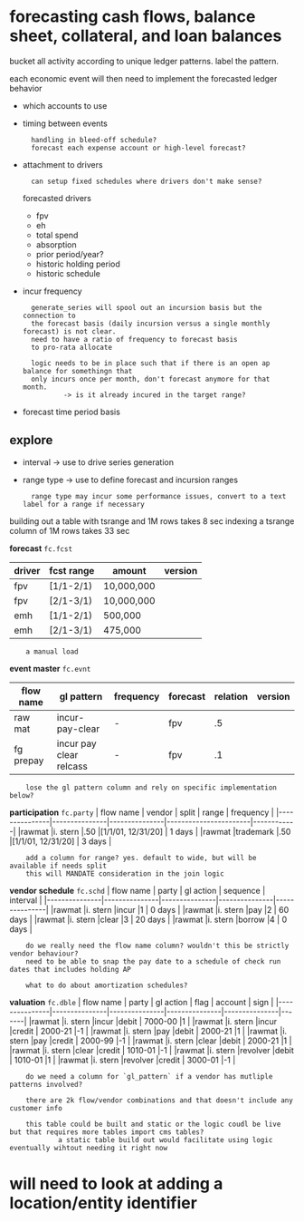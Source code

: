 forecasting cash flows, balance sheet, collateral, and loan balances
====================================================================

bucket all activity according to unique ledger patterns. label the pattern.

each economic event will then need to implement the forecasted ledger behavior
* which accounts to use

* timing between events 

        handling in bleed-off schedule?
        forecast each expense account or high-level forecast?

* attachment to drivers

        can setup fixed schedules where drivers don't make sense?

    forecasted drivers
    * fpv
    * eh
    * total spend
    * absorption
    * prior period/year?
    * historic holding period
    * historic schedule

* incur frequency

        generate_series will spool out an incursion basis but the connection to 
        the forecast basis (daily incursion versus a single monthly forecast) is not clear. 
        need to have a ratio of frequency to forecast basis 
        to pro-rata allocate

        logic needs to be in place such that if there is an open ap balance for somethingn that
        only incurs once per month, don't forecast anymore for that month.
                -> is it already incured in the target range?

* forecast time period basis

explore
---
* interval -> use to drive series generation
* range type -> use to define forecast and incursion ranges

        range type may incur some performance issues, convert to a text label for a range if necessary

building out a table with tsrange and 1M rows takes 8 sec
indexing a tsrange column of 1M rows takes 33 sec


**forecast**
`fc.fcst`

| driver        | fcst range    | amount        |version        |
|---------------|---------------|---------------|---------------|
|fpv            |[1/1-2/1)      |10,000,000     |               |
|fpv            |[2/1-3/1)      |10,000,000     |               |
|emh            |[1/1-2/1)      |500,000        |               |
|emh            |[2/1-3/1)      |475,000        |               |

        a manual load

**event master**
`fc.evnt`

| flow name     |  gl pattern   |  frequency    |forecast       |relation       |version        |
|---------------|---------------|---------------|---------------|---------------|---------------|
|raw mat        |incur-pay-clear|-              | fpv           |.5             |               |
|fg prepay      |incur pay clear relcass|-      | fpv           |.1             |               |

        lose the gl pattern column and rely on specific implementation below?

**participation**
`fc.party`
| flow name     | vendor        | split         | range                 | frequency  |
|---------------|---------------|---------------|-----------------------|------------|
|rawmat         |i. stern       |.50            |[1/1/01, 12/31/20]     | 1 days     |
|rawmat         |trademark      |.50            |[1/1/01, 12/31/20]     | 3 days     |

        add a column for range? yes. default to wide, but will be available if needs split
        this will MANDATE consideration in the join logic

**vendor schedule** 
`fc.schd`
| flow name     | party         | gl action     | sequence      | interval      |
|---------------|---------------|---------------|---------------|---------------|
|rawmat         |i. stern       |incur          |1              | 0 days        |
|rawmat         |i. stern       |pay            |2              | 60 days       |
|rawmat         |i. stern       |clear          |3              | 20 days       |
|rawmat         |i. stern       |borrow         |4              | 0 days        |

        do we really need the flow name column? wouldn't this be strictly vendor behaviour?
        need to be able to snap the pay date to a schedule of check run dates that includes holding AP
        
        what to do about amortization schedules?

**valuation**
`fc.dble`
| flow name     | party         | gl action     | flag          | account       | sign  |
|---------------|---------------|---------------|---------------|---------------|-------|
|rawmat         |i. stern       |incur          |debit          | 7000-00       |1      |
|rawmat         |i. stern       |incur          |credit         | 2000-21       |-1     |
|rawmat         |i. stern       |pay            |debit          | 2000-21       |1      |
|rawmat         |i. stern       |pay            |credit         | 2000-99       |-1     |
|rawmat         |i. stern       |clear          |debit          | 2000-21       |1      |
|rawmat         |i. stern       |clear          |credit         | 1010-01       |-1     |
|rawmat         |i. stern       |revolver       |debit          | 1010-01       |1      |
|rawmat         |i. stern       |revolver       |credit         | 3000-01       |-1     |


        do we need a column for `gl_pattern` if a vendor has mutliple patterns involved?

        there are 2k flow/vendor combinations and that doesn't include any customer info

        this table could be built and static or the logic coudl be live but that requires more tables import cms tables?
                a static table build out would facilitate using logic eventually wihtout needing it right now

# will need to look at adding a location/entity identifier
